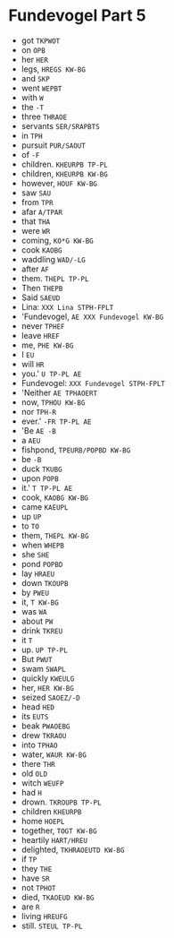 # Fundevogel Part 5

* got `TKPWOT`
* on `OPB`
* her `HER`
* legs, `HREGS KW-BG`
* and `SKP`
* went `WEPBT`
* with `W`
* the `-T`
* three `THRAOE`
* servants `SER/SRAPBTS`
* in `TPH`
* pursuit `PUR/SAOUT`
* of `-F`
* children. `KHEURPB TP-PL`
* children, `KHEURPB KW-BG`
* however, `HOUF KW-BG`
* saw `SAU`
* from `TPR`
* afar `A/TPAR`
* that `THA`
* were `WR`
* coming, `KO*G KW-BG`
* cook `KAOBG`
* waddling `WAD/-LG`
* after `AF`
* them. `THEPL TP-PL`
* Then `THEPB`
* Said `SAEUD`
* Lina: `XXX Lina STPH-FPLT`
* 'Fundevogel, `AE XXX Fundevogel KW-BG`
* never `TPHEF`
* leave `HREF`
* me, `PHE KW-BG`
* I `EU`
* will `HR`
* you.' `U TP-PL AE`
* Fundevogel: `XXX Fundevogel STPH-FPLT`
* 'Neither `AE TPHAOERT`
* now, `TPHOU KW-BG`
* nor `TPH-R`
* ever.' `-FR TP-PL AE`
* 'Be `AE -B`
* a `AEU`
* fishpond, `TPEURB/POPBD KW-BG`
* be `-B`
* duck `TKUBG`
* upon `POPB`
* it.' `T TP-PL AE`
* cook, `KAOBG KW-BG`
* came `KAEUPL`
* up `UP`
* to `TO`
* them, `THEPL KW-BG`
* when `WHEPB`
* she `SHE`
* pond `POPBD`
* lay `HRAEU`
* down `TKOUPB`
* by `PWEU`
* it, `T KW-BG`
* was `WA`
* about `PW`
* drink `TKREU`
* it `T`
* up. `UP TP-PL`
* But `PWUT`
* swam `SWAPL`
* quickly `KWEULG`
* her, `HER KW-BG`
* seized `SAOEZ/-D`
* head `HED`
* its `EUTS`
* beak `PWAOEBG`
* drew `TKRAOU`
* into `TPHAO`
* water, `WAUR KW-BG`
* there `THR`
* old `OLD`
* witch `WEUFP`
* had `H`
* drown. `TKROUPB TP-PL`
* children `KHEURPB`
* home `HOEPL`
* together, `TOGT KW-BG`
* heartily `HART/HREU`
* delighted, `TKHRAOEUTD KW-BG`
* if `TP`
* they `THE`
* have `SR`
* not `TPHOT`
* died, `TKAOEUD KW-BG`
* are `R`
* living `HREUFG`
* still. `STEUL TP-PL`

